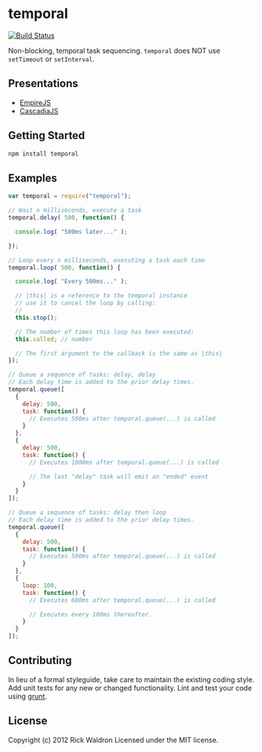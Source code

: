 # temporal


[![Build Status](https://travis-ci.org/rwaldron/temporal.png?branch=master)](https://travis-ci.org/rwaldron/temporal)

Non-blocking, temporal task sequencing. `temporal` does NOT use `setTimeout` or `setInterval`.

## Presentations

- [EmpireJS](https://dl.dropboxusercontent.com/u/3531958/empirejs/index.html)
- [CascadiaJS](https://dl.dropboxusercontent.com/u/3531958/cascadiajs/index.html)




## Getting Started

```bash
npm install temporal
```


## Examples

```javascript
var temporal = require("temporal");

// Wait n milliseconds, execute a task
temporal.delay( 500, function() {

  console.log( "500ms later..." );

});

// Loop every n milliseconds, executing a task each time
temporal.loop( 500, function() {

  console.log( "Every 500ms..." );

  // |this| is a reference to the temporal instance
  // use it to cancel the loop by calling:
  //
  this.stop();

  // The number of times this loop has been executed:
  this.called; // number

  // The first argument to the callback is the same as |this|
});

// Queue a sequence of tasks: delay, delay
// Each delay time is added to the prior delay times.
temporal.queue([
  {
    delay: 500,
    task: function() {
      // Executes 500ms after temporal.queue(...) is called
    }
  },
  {
    delay: 500,
    task: function() {
      // Executes 1000ms after temporal.queue(...) is called

      // The last "delay" task will emit an "ended" event
    }
  }
]);

// Queue a sequence of tasks: delay then loop
// Each delay time is added to the prior delay times.
temporal.queue([
  {
    delay: 500,
    task: function() {
      // Executes 500ms after temporal.queue(...) is called
    }
  },
  {
    loop: 100,
    task: function() {
      // Executes 600ms after temporal.queue(...) is called

      // Executes every 100ms thereafter.
    }
  }
]);
```


## Contributing
In lieu of a formal styleguide, take care to maintain the existing coding style. Add unit tests for any new or changed functionality. Lint and test your code using [grunt](https://github.com/gruntjs/grunt).

## License
Copyright (c) 2012 Rick Waldron
Licensed under the MIT license.
